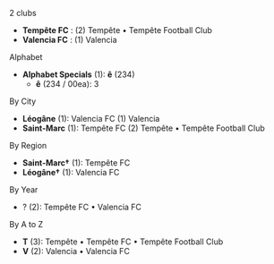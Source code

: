 2 clubs

- **Tempête FC** : (2) Tempête • Tempête Football Club
- **Valencia FC** : (1) Valencia




Alphabet

- **Alphabet Specials** (1):  **ê** (234)
  - **ê** (234 / 00ea): 3




By City

- **Léogâne** (1): Valencia FC  (1) Valencia
- **Saint-Marc** (1): Tempête FC  (2) Tempête • Tempête Football Club




By Region

- **Saint-Marc†** (1):   Tempête FC
- **Léogâne†** (1):   Valencia FC




By Year

- ? (2):   Tempête FC • Valencia FC






By A to Z

- **T** (3): Tempête • Tempête FC • Tempête Football Club
- **V** (2): Valencia • Valencia FC




